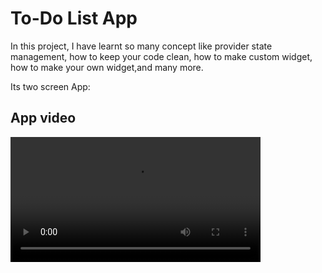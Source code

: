 # To-Do List App

In this project, I have learnt so many concept like provider state management, how to keep your code clean,
how to make custom widget, how to make your own widget,and many more.

Its two screen App:

## App video
<video width="400" controls>
<source src="https://github.com/SohaibAhmad786/to_do_list-App-with-Provider-State-Management/blob/master/video/Screen-record-184c35100ef.mp4",type="video/mp4">
</video>
